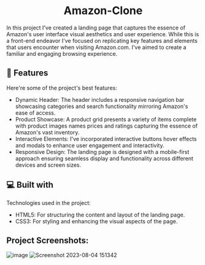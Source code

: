 <h1 align="center" id="title">Amazon-Clone</h1>

<p id="description">In this project I've created a landing page that captures the essence of Amazon's user interface visual aesthetics and user experience. While this is a front-end endeavor I've focused on replicating key features and elements that users encounter when visiting Amazon.com. I've aimed to create a familiar and engaging browsing experience.</p>



  
  
<h2>🧐 Features</h2>

Here're some of the project's best features:

*   Dynamic Header: The header includes a responsive navigation bar showcasing categories and search functionality mirroring Amazon's ease of access.
*   Product Showcase: A product grid presents a variety of items complete with product images names prices and ratings capturing the essence of Amazon's vast inventory.
*   Interactive Elements: I've incorporated interactive buttons hover effects and modals to enhance user engagement and interactivity.
*   Responsive Design: The landing page is designed with a mobile-first approach ensuring seamless display and functionality across different devices and screen sizes.

  
  
<h2>💻 Built with</h2>

Technologies used in the project:

*   HTML5: For structuring the content and layout of the landing page.
*   CSS3: For styling and enhancing the visual aspects of the page.

<h2>Project Screenshots:</h2>

![image](https://github.com/rachit307/amazon-clone/assets/92736530/424811b5-3857-47b1-9850-518212a4bb93)
![Screenshot 2023-08-04 151342](https://github.com/rachit307/amazon-clone/assets/92736530/a35cf219-e8bb-4138-93f3-10cbb8032e35)

